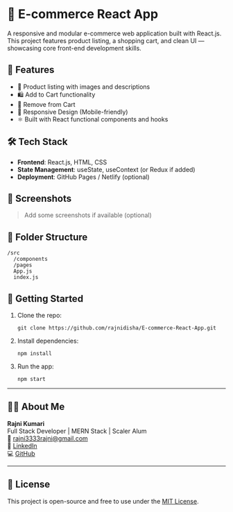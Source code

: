 # 🛒 E-commerce React App

A responsive and modular e-commerce web application built with React.js. This project features product listing, a shopping cart, and clean UI — showcasing core front-end development skills.

## 🚀 Features

- 🧾 Product listing with images and descriptions
- 🛍️ Add to Cart functionality
- 🧹 Remove from Cart
- 📱 Responsive Design (Mobile-friendly)
- ⚛️ Built with React functional components and hooks

## 🛠️ Tech Stack

- **Frontend**: React.js, HTML, CSS
- **State Management**: useState, useContext (or Redux if added)
- **Deployment**: GitHub Pages / Netlify (optional)

## 📸 Screenshots

> Add some screenshots if available (optional)

## 📁 Folder Structure

```
/src
  /components
  /pages
  App.js
  index.js
```

## 🚀 Getting Started

1. Clone the repo:
   ```
   git clone https://github.com/rajnidisha/E-commerce-React-App.git
   ```
2. Install dependencies:
   ```
   npm install
   ```
3. Run the app:
   ```
   npm start
   ```

---

## 🙋‍♀️ About Me

**Rajni Kumari**  
Full Stack Developer | MERN Stack | Scaler Alum  
📧 [rajni3333rajni@gmail.com](mailto:rajni3333rajni@gmail.com)  
🔗 [LinkedIn](https://linkedin.com/in/rajni-kumari-a410a1190)  
💻 [GitHub](https://github.com/rajnidisha)

---

## 📄 License

This project is open-source and free to use under the [MIT License](LICENSE).
